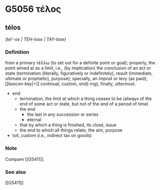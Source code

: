 # G5056 τέλος

## télos

_(tel'-os | TEH-lose | TAY-lose)_

### Definition

from a primary τέλλω (to set out for a definite point or goal); properly, the point aimed at as a limit, i.e., (by implication) the conclusion of an act or state (termination (literally, figuratively or indefinitely), result (immediate, ultimate or prophetic), purpose); specially, an impost or levy (as paid); [[lexicon-key|+]] continual, custom, end(-ing), finally, uttermost.

- end
  - termination, the limit at which a thing ceases to be (always of the end of some act or state, but not of the end of a period of time)
  - the end
    - the last in any succession or series
    - eternal
  - that by which a thing is finished, its close, issue
  - the end to which all things relate, the aim, purpose
- toll, custom (i.e., indirect tax on goods)

### Note

Compare [[G5411]].

### See also

[[G5411]]

